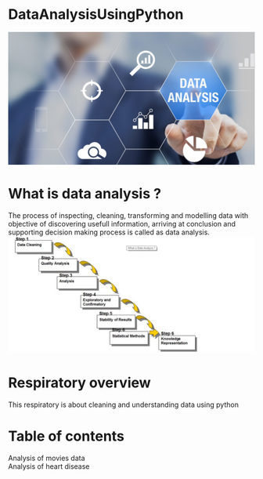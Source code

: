 # DataAnalysisUsingPython
![image.png](image/data_analysis.png)
# What is data analysis ?
The process of inspecting, cleaning, transforming and modelling data with objective of discovering usefull information, arriving at conclusion and supporting decision making process is called as data analysis.
![image.png](image/data_analysis1.png)
# Respiratory overview
This respiratory is about cleaning and understanding data using python
# Table of contents
Analysis of movies data                                                                                                                   
Analysis of heart disease
